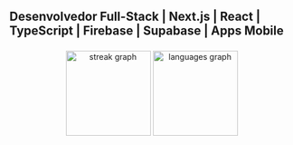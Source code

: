 <h2 align="left">Desenvolvedor Full-Stack | Next.js | React | TypeScript | Firebase | Supabase | Apps Mobile</h2>

###

<div align="center">
  <img src="https://streak-stats.demolab.com?user=wendellbernini&locale=pt-br&mode=daily&theme=dark&hide_border=false&border_radius=5&date_format=j%20M%5B%20Y%5D" height="150" alt="streak graph"  />
  <img src="https://github-readme-stats.vercel.app/api/top-langs?username=wendellbernini&locale=pt-br&hide_title=false&layout=compact&card_width=320&langs_count=5&theme=dark&hide_border=false" height="150" alt="languages graph"  />
</div>

###

